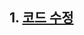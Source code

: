 ## 1. [코드 수정](https://github.com/ckdqja135/Typescript-restful-starter/blob/master/mdfile/%EC%BD%94%EB%93%9C%20%EC%88%98%EC%A0%95%20%EC%82%AC%ED%95%AD(04.08).md)

